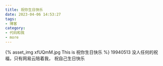 ```yaml
---
title: 祝你生日快乐
date: 2023-04-06 14:53:27
tags:
- 博客
category:
- 代码和我
- more
---
```

{% asset_img xfUQmM.jpg This is 祝你生日快乐 %}
19940513 没人任何的祝福，只有网易云陪着我， 祝自己生日快乐